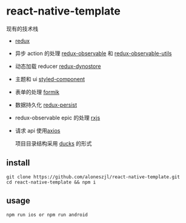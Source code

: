 # react-native-template

现有的技术栈

- [redux](http://redux.js.org)
- 异步 action 的处理 [redux-observable](https://github.com/redux-observable/redux-observable#README.md) 和 [redux-observable-utils](https://github.com/sckoh/redux-observable-utils#readme)
- 动态加载 reducer [redux-dynostore](https://github.com/ioof-holdings/redux-dynostore#readme)
- 主题和 ui [styled-component](https://styled-components.com/)
- 表单的处理 [formik](https://github.com/jaredpalmer/formik)
- 数据持久化 [redux-persist](https://github.com/rt2zz/redux-persist#readme)
- redux-observable epic 的处理 [rxjs](https://github.com/ReactiveX/rxjs)
- 请求 api 使用[axios](https://github.com/axios/axios)

  项目目录结构采用 [ducks](https://medium.freecodecamp.org/scaling-your-redux-app-with-ducks-6115955638be) 的形式

## install

```
git clone https://github.com/aloneszjl/react-native-template.git
cd react-native-template && npm i
```

## usage

```
npm run ios or npm run android
```
